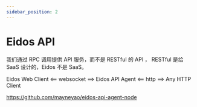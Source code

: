 ```yaml
---
sidebar_position: 2
---
```


# Eidos API

我们通过 RPC 调用提供 API 服务，而不是 RESTful 的 API ， RESTful 是给 SaaS 设计的，Eidos 不是 SaaS。

Eidos Web Client <== websocket ==> Eidos API Agent <== http ==> Any HTTP Client

https://github.com/mayneyao/eidos-api-agent-node
